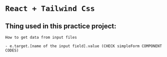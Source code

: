 # `React + Tailwind Css`

## Thing used in this practice project:

`How to get data from input files`

```
- e.target.[name of the input field].value (CHECK simpleForm COMPONENT CODES)

````
